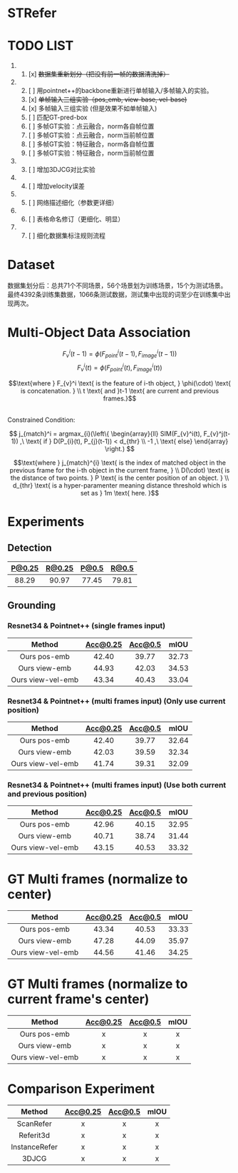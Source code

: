 # STRefer

# TODO LIST

1. 1. [x] ~~数据集重新划分（把没有前一帧的数据清洗掉）~~
   
2. 2. [ ] 用pointnet++的backbone重新进行单帧输入/多帧输入的实验。
   1. [x] ~~单帧输入三组实验（pos_emb, view-base, vel-base)~~
   2. [x] 多帧输入三组实验 (但是效果不如单帧输入)
   3. [ ] 匹配GT-pred-box
   4. [ ] 多帧GT实验：点云融合，norm各自帧位置
   5. [ ] 多帧GT实验：点云融合，norm当前帧位置
   6. [ ] 多帧GT实验：特征融合，norm各自帧位置
   7. [ ] 多帧GT实验：特征融合，norm当前帧位置
3. 3. [ ] 增加3DJCG对比实验
4. 4. [ ] 增加velocity误差
5. 5. [ ] 网络描述细化（参数更详细）
6. 6. [ ] 表格命名修订（更细化、明显）
7. 7. [ ] 细化数据集标注规则流程

# Dataset
数据集划分后：总共71个不同场景，56个场景划为训练场景，15个为测试场景。最终4392条训练集数据，1066条测试数据，测试集中出现的词至少在训练集中出现两次。


# Multi-Object Data Association
$$ F_{v}^i(t-1) = \phi(F_{point}^i(t-1), F_{image}^i(t-1)) $$ 
$$ F_{v}^i(t) = \phi(F_{point}^i(t), F_{image}^i(t)) $$

$$\text{where } F_{v}^i \text{ is the feature of i-th object, } \phi(\cdot) \text{ is concatenation. } \\
t \text{ and }t-1 \text{ are current and previous frames.}$$

<br>
Constrained Condition:
<br>

$$ j_{match}^i = argmax_{i}(\left\{
                \begin{array}{ll}
                  SIM(F_{v}^i(t), F_{v}^j(t-1)) ,\ \text{ if } D(P_{i}(t), P_{j}(t-1)) < d_{thr} \\
                  -1 ,\ \text{ else}
                \end{array}
              \right.) $$

$$\text{where } j_{match}^{i} \text{ is the index of matched object in the previous frame for the i-th object in the current frame, } \\
D(\cdot) \text{ is the distance of two points. } P \text{ is the center position of an object. } \\
d_{thr} \text{ is a hyper-paramenter meaning distance threshold which is set as } 1m \text{ here. }$$

# Experiments
## Detection
| P@0.25 | R@0.25 | P@0.5 | R@0.5 |
|:------:|:------:|:-----:|:-----:|
| 88.29 | 90.97| 77.45 | 79.81 |

## Grounding
### Resnet34 & Pointnet++ (single frames input)
|       Method      | Acc@0.25 | Acc@0.5 | mIOU  |
|:-----------------:|:--------:|:-------:|:-----:|
| Ours pos-emb      |   42.40  |  39.77  | 32.73 |   (35/80)
| Ours view-emb     |   44.93  |  42.03  | 34.53 |   (25/80)
| Ours view-vel-emb |   43.34  |  40.43  | 33.04 |   (35/80)

### Resnet34 & Pointnet++ (multi frames input) (Only use current position)
|       Method      | Acc@0.25 | Acc@0.5 | mIOU  |
|:-----------------:|:--------:|:-------:|:-----:|
| Ours pos-emb      |   42.40  |  39.77  | 32.64 | (71/80) 
| Ours view-emb     |   42.03  |  39.59  | 32.34 | (25/80) 
| Ours view-vel-emb |   41.74  |  39.31  | 32.09 | (15/80) 

### Resnet34 & Pointnet++ (multi frames input) (Use both current and previous position)
|       Method      | Acc@0.25 | Acc@0.5 | mIOU  |
|:-----------------:|:--------:|:-------:|:-----:|
| Ours pos-emb      |   42.96  |  40.15  | 32.95 | (25/80)
| Ours view-emb     |   40.71  |  38.74  | 31.44 | (58/80)
| Ours view-vel-emb |   43.15  |  40.53  | 33.32 | (65/80)

# GT Multi frames (normalize to center)
|       Method      | Acc@0.25 | Acc@0.5 | mIOU  |
|:-----------------:|:--------:|:-------:|:-----:|
| Ours pos-emb      |   43.34  |  40.53  | 33.33 | 
| Ours view-emb     |   47.28  |  44.09  | 35.97 | 
| Ours view-vel-emb |   44.56  |  41.46  | 34.25 | 

# GT Multi frames (normalize to current frame's center)
|       Method      | Acc@0.25 | Acc@0.5 | mIOU  |
|:-----------------:|:--------:|:-------:|:-----:|
| Ours pos-emb      |   x  |  x  |  x  | 
| Ours view-emb     |   x  |  x  |  x  | 
| Ours view-vel-emb |   x  |  x  |  x  | 

# Comparison Experiment
| Method | Acc@0.25 | Acc@0.5 | mIOU |
|:------:|:--------:|:-------:|:----:|
| ScanRefer | x | x | x |
| Referit3d | x | x | x |
| InstanceRefer | x | x | x |
| 3DJCG | x | x | x | 
